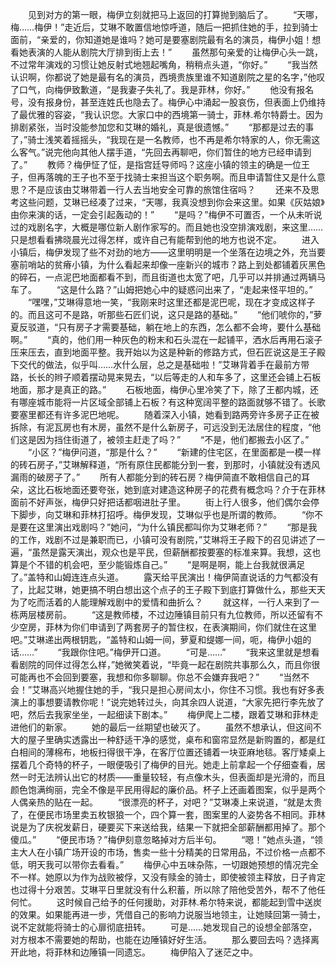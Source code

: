 　　见到对方的第一眼，梅伊立刻就把马上返回的打算抛到脑后了。
　　“天哪，梅……梅伊！”走近后，艾琳不敢置信地惊呼道，随后一把抓住她的手，拉到骑士面前，“亲爱的，你知道她是谁吗？她可是要塞剧院最有名的演员，梅伊小姐！想看她表演的人能从剧院大厅排到街上去！”
　　虽然那句亲爱的让梅伊心头一跳，不过常年演戏的习惯让她反射式地翘起嘴角，稍稍点头道，“你好。”
　　“我当然认识啊，你都说了她是最有名的演员，西境贵族里谁不知道剧院之星的名字，”他叹了口气，向梅伊致歉道，“是我妻子失礼了。我是菲林，你好。”
　　他没有报名号，没有报身份，甚至连姓氏也隐去了。梅伊心中涌起一股哀伤，但表面上仍维持了最优雅的容姿，“我认识您。大家口中的西境第一骑士，菲林.希尔特爵士。因为排剧紧张，当时没能参加您和艾琳的婚礼，真是很遗憾。”
　　“那都是过去的事了，”骑士浅笑着摇摇头，“我现在是一名教师，也不再是希尔特家的人，你无需这么客气。”说完他向其他人摆手道，“先回去再聊吧，你们暂住的地方已经申请到了。”
　　教师？梅伊怔了怔，是指宫廷导师吗？这座小镇的领主的确是一位王子，但再落魄的王子也不至于找骑士来担当这个职务啊。而且申请暂住又是什么意思？不是应该由艾琳带着一行人去当地安全可靠的旅馆住宿吗？
　　还来不及思考这些问题，艾琳已经凑了过来，“天哪，我真没想到你会来这里。如果《灰姑娘》由你来演的话，一定会引起轰动的！”
　　“是吗？”梅伊不可置否，一个从未听说过的戏剧名字，大概是哪位新人剧作家写的。而且她也没空排演戏剧，来这里……只是想看看拂晓晨光过得怎样，或许自己有能帮到他的地方也说不定。
　　进入小镇后，梅伊发现了些不对劲的地方——这里明明是一个坐落在边境之外，充当要塞前哨站的贫瘠小镇，为什么看起来却像一座新兴的城市？路上到处都铺着灰黑色的碎石，一点泥巴地面都看不到，而且街道也太宽了吧，几乎可以并排通过两辆马车了。
　　“这是什么路？”山姆把她心中的疑惑问出来了，“走起来怪平坦的。”
　　“嘿嘿，”艾琳得意地一笑，“我刚来时这里还都是泥巴呢，现在才变成这样子的。而且这可不是路，听那些石匠们说，这只是路的基础。”
　　“他们唬你的，”萝夏反驳道，“只有房子才需要基础，躺在地上的东西，怎么都不会垮，要什么基础啊。”
　　“真的，他们用一种灰色的粉末和石头混在一起铺平，洒水后再用石滚子压来压去，直到地面平整。我开始以为这是种新的修路方式，但石匠说这是王子殿下交代的做法，似乎叫……水什么层，总之是基础啦！”艾琳背着手在最前方带路，长长的辫子顺着摆动晃来晃去，“以后等走的人和车多了，这里还会铺上石板地面，那才是真正的路。”
　　石板地面，梅伊心里冷笑了下，除了王都内城，还有哪座城市能将一片区域全部铺上石板？有这种宽阔平整的路面就够不错了。长歌要塞里都还有许多泥巴地呢。
　　随着深入小镇，她看到路两旁许多房子正在被拆除，有泥瓦房也有木房，虽然不是什么新房子，可远没到无法居住的程度，“他们这是因为挡住街道了，被领主赶走了吗？”
　　“不是，他们都搬去小区了。”
　　“小区？”梅伊问道，“那是什么？”
　　“新建的住宅区，在里面都是一模一样的砖石房子，”艾琳解释道，“所有原住民都能分到一套，到那时，小镇就没有透风漏雨的破房子了。”
　　所有人都能分到的砖石房？梅伊简直不敢相信自己的耳朵，这比石板地面还要夸张，她到底对建造这种房子的花费有概念吗？介于在菲林面前不好声张，梅伊只好把话都咽进肚子里。
　　街上行人很多，他们偶尔会停下脚步，向艾琳和菲林打招呼。梅伊发现，艾琳似乎也是所谓的教师。
　　“你不是要在这里演出戏剧吗？”她问，“为什么镇民都叫你为艾琳老师？”
　　“那是我的工作，戏剧不过是兼职而已，小镇可没有剧院，”艾琳将王子殿下的召见讲述了一遍，“虽然是露天演出，观众也是平民，但薪酬都按要塞的标准来算。我想，这也算是个不错的机会吧，至少能锻炼自己。”
　　“是啊是啊，能上台我就很满足了。”盖特和山姆连连点头道。
　　露天给平民演出！梅伊简直说话的力气都没有了，比起艾琳，她更搞不明白想出这个点子的王子殿下到底打算做什么，那些天天为了吃而活着的人能理解戏剧中的爱情和曲折么？
　　就这样，一行人来到了一栋两层楼房前。
　　“这是教师楼，不过边陲镇目前只有九位教师，所以还留有不少空房，菲林为你们申请到了两套房子的暂住权，在表演期间，你们就住在这里吧。”艾琳递出两根钥匙，“盖特和山姆一间，萝夏和缇娜一间，呃，梅伊小姐的话……”
　　“我跟你住吧。”梅伊开口道。
　　“可是……”
　　“我来这里就是想看看剧院的同伴过得怎么样，”她微笑着说，“毕竟一起在剧院共事那么久，而且你很可能再也不会回到要塞，我想和你多聊聊。你总不会嫌弃我吧？”
　　“当然不会！”艾琳高兴地握住她的手，“我只是担心房间太小，你住不习惯。我也有好多表演上的事想要请教你呢！”说完她转过头，向其余四人说道，“大家先把行李先放了吧，然后去我家坐坐，一起细读下剧本。”
　　梅伊爬上二楼，跟着艾琳和菲林走进他们的新家。
　　她的最后一丝期望也破灭了。
　　虽然不想承认，但这间不大的屋子里确实透露出一种舒适干净的感觉，桌布和窗帘显然是新购置的，都是红白相间的薄棉布，地板扫得很干净，在客厅位置还铺着一块亚麻地毯。客厅矮桌上摆着几个奇特的杯子，一眼便吸引了梅伊的目光。她走上前拿起一个仔细查看，居然一时无法辨认出它的材质——重量较轻，有点像木头，但表面却是光滑的，而且颜色饱满绚丽，完全不像是平民用得起的廉价品。杯子上还画着图案，似乎是两个人偶亲热的贴在一起。
　　“很漂亮的杯子，对吧？”艾琳凑上来说道，“就是太贵了，在便民市场里卖五枚银狼一个，四个算一套，图案里的人姿势各不相同。菲林说是为了庆祝发薪日，硬要买下来送给我，结果一下就把全部薪酬都用掉了。那个傻瓜。”
　　“便民市场？”梅伊刻意忽略掉对方后半句。
　　“嗯！”她点头道，“领主大人在小镇广场开设的市场，售卖一些十分精美的日常用品，不过价格一点都不低，明天我可以带你去看看。”
　　梅伊心中五味杂陈，一切跟她预想的情况完全不一样。她原以为作为战败被俘，又没有赎金的骑士，即使被领主释放，日子肯定也过得十分艰苦。艾琳平日里就没有什么积蓄，所以除了陪他受苦外，帮不了他任何忙。
　　这时候自己给予的任何援助，对菲林.希尔特来说，都能起到雪中送炭的效果。如果能再进一步，凭借自己的影响力说服当地领主，让她赎回第一骑士，说不定就能将骑士的心扉彻底扭转。
　　可是……她发现自己的设想全部落空，对方根本不需要她的帮助，也能在边陲镇好好生活。
　　那么要回去吗？选择离开此地，将菲林和边陲镇一同遗忘。
　　梅伊陷入了迷茫之中。